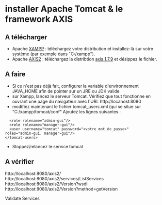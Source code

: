 # installer Apache Tomcat & le framework AXIS 

## A télécharger
* Apache [XAMPP](https://www.apachefriends.org/fr/index.html) : téléchargez votre distribution et installez-là sur votre système (par exemple dans "C:/xampp").
* Apache [AXIS2](https://axis.apache.org) : téléchargez la distribtion [axis 1.7.9](http://www.apache.org/dyn/closer.lua/axis/axis2/java/core/1.7.9/axis2-1.7.9-bin.zip) et désippez le fichier.

## A faire
* Si ce n'est pas déjà fait, configurer la variable d'environnement JAVA_HOME afin de pointer sur un JRE ou JDK valide
* sur Xampp, lancez le serveur Tomcat. Vérifiez que tout fonctionne en ouvrant une page du navigateur avec l'URL http://locahost:8080
* modifiez maintenant le fichier tomcat_users.xml (qui se situe sur "C:/xampp/tomcat/conf"
Ajoutez les lignes suivantes :
```<tomcat-users ...>
  <role rolename="admin-gui"/>
  <role rolename="manager-gui"/>
  <user username="tomcat" password="<votre_mot_de_passe>" roles="admin-gui, manager-gui"/>
</tomcat-users>
```
* Stoppez/relancez le service tomcat

## A vérifier


http://localhost:8080/axis2/
http://localhost:8080/axis2/services/ListServices
http://localhost:8080/axis2/Version?wsdl
http://localhost:8080/axis2/Version?method=getVersion


Validate 
Services
